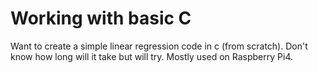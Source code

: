 # Working with basic C

Want to create a simple linear regression code in c (from scratch). Don't know how long will it take but will try. Mostly used on Raspberry Pi4.
